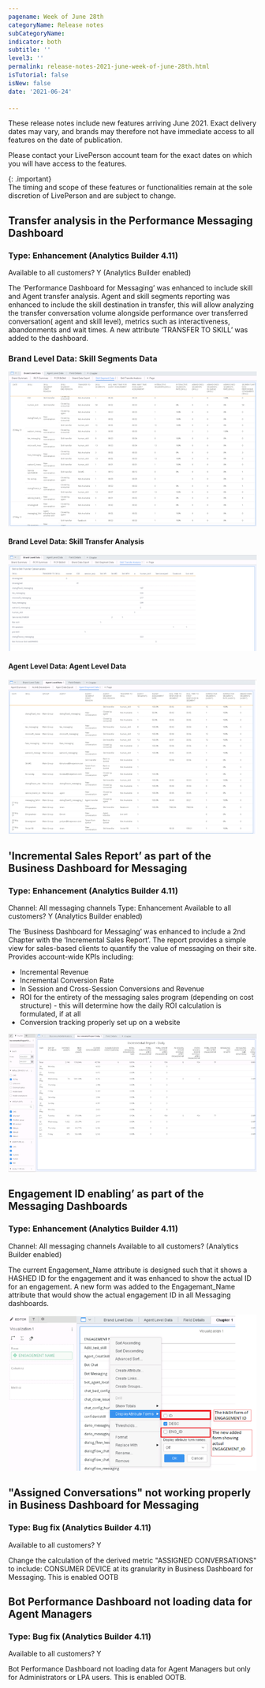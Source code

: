 ```yaml
---
pagename: Week of June 28th
categoryName: Release notes
subCategoryName: 
indicator: both
subtitle: ''
level3: ''
permalink: release-notes-2021-june-week-of-june-28th.html
isTutorial: false
isNew: false
date: '2021-06-24'

---
```


These release notes include new features arriving June 2021. Exact delivery dates may vary, and brands may therefore not have immediate access to all features on the date of publication.

Please contact your LivePerson account team for the exact dates on which you will have access to the features.

{: .important}  
The timing and scope of these features or functionalities remain at the sole discretion of LivePerson and are subject to change.

## Transfer analysis in the Performance Messaging Dashboard
### Type: Enhancement (Analytics Builder 4.11)

Available to all customers? Y (Analytics Builder enabled) 

The ‘Performance Dashboard for Messaging’ was enhanced to include skill and Agent transfer analysis.
Agent and skill segments reporting was enhanced to include the skill destination in transfer, this will allow analyzing the transfer conversation volume alongside performance over transferred conversation( agent and skill level), metrics such as interactiveness, abandonments and wait times.
A new attribute ‘TRANSFER TO SKILL’ was added to the dashboard.

### Brand Level Data: Skill Segments Data
![](img/AB4.11-RN-1.png)

#### Brand Level Data: Skill Transfer Analysis

![](img/AB4.11-RN-2.png)

#### Agent Level Data: Agent Level Data

![](img/AB4.11-RN-3.png)
 
## 'Incremental Sales Report’ as part of the Business Dashboard for Messaging
### Type: Enhancement (Analytics Builder 4.11)

Channel: All messaging channels
Type: Enhancement
Available to all customers? Y (Analytics Builder enabled) 

The ‘Business Dashboard for Messaging’ was enhanced to include a 2nd Chapter with the ‘Incremental Sales Report’.
The report provides a simple view for sales-based clients to quantify the value of messaging on their site.
Provides account-wide KPIs including:
* Incremental Revenue
* Incremental Conversion Rate
* In Session and Cross-Session Conversions and Revenue
* ROI for the entirety of the messaging sales program (depending on cost structure) - this will determine how the daily ROI calculation is formulated, if at all
* Conversion tracking properly set up on a website

![](img/AB4.11-RN-4.png)

## Engagement ID enabling’ as part of the Messaging Dashboards
### Type: Enhancement (Analytics Builder 4.11)

Channel: All messaging channels
Available to all customers? (Analytics Builder enabled) 

The current Engagement_Name attribute is designed such that it shows a HASHED ID for the engagement and it was enhanced to show the actual ID for an engagement. 
A new form was added to the Engagemant_Name attribute that would show the actual engagement ID in all Messaging dashboards.

![](img/AB4.11-RN-5.png)

## "Assigned Conversations" not working properly in Business Dashboard for Messaging 
### Type: Bug fix (Analytics Builder 4.11)

Available to all customers? Y

Change the calculation of the derived metric "ASSIGNED CONVERSATIONS" to include: CONSUMER DEVICE at its granularity in Business Dashboard for Messaging. This is 
enabled OOTB

## Bot Performance Dashboard not loading data for Agent Managers 
### Type: Bug fix (Analytics Builder 4.11)

Available to all customers? Y

Bot Performance Dashboard not loading data for Agent Managers but only for Administrators or LPA users. This is 
enabled OOTB.

